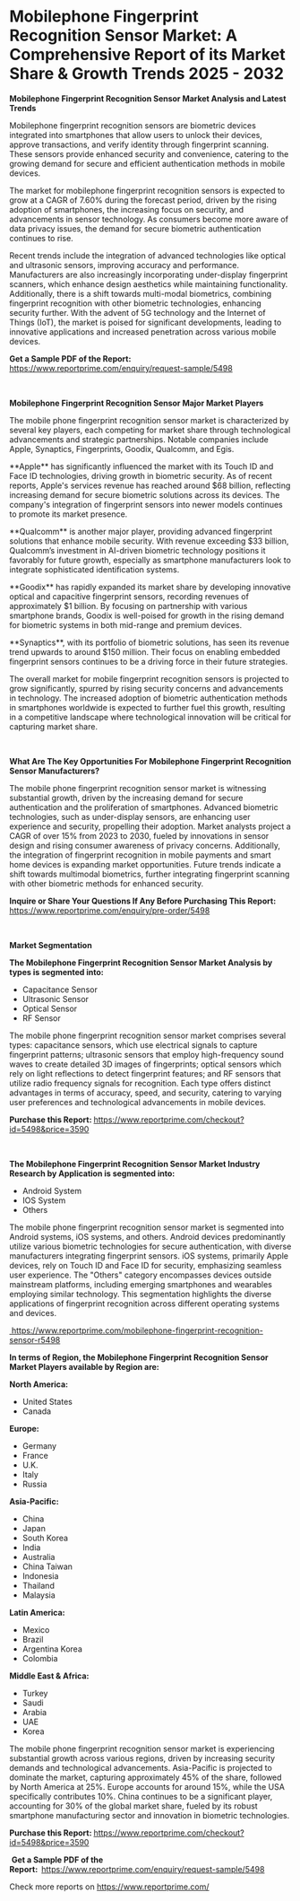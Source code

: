 <p><h1>Mobilephone Fingerprint Recognition Sensor Market: A Comprehensive Report of its Market Share & Growth Trends 2025 - 2032</h1></p><p><strong>Mobilephone Fingerprint Recognition Sensor Market Analysis and Latest Trends</strong></p>
<p><p>Mobilephone fingerprint recognition sensors are biometric devices integrated into smartphones that allow users to unlock their devices, approve transactions, and verify identity through fingerprint scanning. These sensors provide enhanced security and convenience, catering to the growing demand for secure and efficient authentication methods in mobile devices.</p><p>The market for mobilephone fingerprint recognition sensors is expected to grow at a CAGR of 7.60% during the forecast period, driven by the rising adoption of smartphones, the increasing focus on security, and advancements in sensor technology. As consumers become more aware of data privacy issues, the demand for secure biometric authentication continues to rise. </p><p>Recent trends include the integration of advanced technologies like optical and ultrasonic sensors, improving accuracy and performance. Manufacturers are also increasingly incorporating under-display fingerprint scanners, which enhance design aesthetics while maintaining functionality. Additionally, there is a shift towards multi-modal biometrics, combining fingerprint recognition with other biometric technologies, enhancing security further. With the advent of 5G technology and the Internet of Things (IoT), the market is poised for significant developments, leading to innovative applications and increased penetration across various mobile devices.</p></p>
<p><strong>Get a Sample PDF of the Report:&nbsp;</strong> <a href="https://www.reportprime.com/enquiry/request-sample/5498?utm_campaign=3563&utm_medium=2&utm_source=Github&utm_content=ia&utm_term=19032025&utm_id=mobilephone-fingerprint-recognition-sensor">https://www.reportprime.com/enquiry/request-sample/5498</a></p>
<p>&nbsp;</p>
<p><strong>Mobilephone Fingerprint Recognition Sensor Major Market Players</strong></p>
<p><p>The mobile phone fingerprint recognition sensor market is characterized by several key players, each competing for market share through technological advancements and strategic partnerships. Notable companies include Apple, Synaptics, Fingerprints, Goodix, Qualcomm, and Egis.</p><p>**Apple** has significantly influenced the market with its Touch ID and Face ID technologies, driving growth in biometric security. As of recent reports, Apple's services revenue has reached around $68 billion, reflecting increasing demand for secure biometric solutions across its devices. The company's integration of fingerprint sensors into newer models continues to promote its market presence.</p><p>**Qualcomm** is another major player, providing advanced fingerprint solutions that enhance mobile security. With revenue exceeding $33 billion, Qualcomm’s investment in AI-driven biometric technology positions it favorably for future growth, especially as smartphone manufacturers look to integrate sophisticated identification systems.</p><p>**Goodix** has rapidly expanded its market share by developing innovative optical and capacitive fingerprint sensors, recording revenues of approximately $1 billion. By focusing on partnership with various smartphone brands, Goodix is well-poised for growth in the rising demand for biometric systems in both mid-range and premium devices.</p><p>**Synaptics**, with its portfolio of biometric solutions, has seen its revenue trend upwards to around $150 million. Their focus on enabling embedded fingerprint sensors continues to be a driving force in their future strategies.</p><p>The overall market for mobile fingerprint recognition sensors is projected to grow significantly, spurred by rising security concerns and advancements in technology. The increased adoption of biometric authentication methods in smartphones worldwide is expected to further fuel this growth, resulting in a competitive landscape where technological innovation will be critical for capturing market share.</p></p>
<p>&nbsp;</p>
<p><strong>What Are The Key Opportunities For Mobilephone Fingerprint Recognition Sensor Manufacturers?</strong></p>
<p><p>The mobile phone fingerprint recognition sensor market is witnessing substantial growth, driven by the increasing demand for secure authentication and the proliferation of smartphones. Advanced biometric technologies, such as under-display sensors, are enhancing user experience and security, propelling their adoption. Market analysts project a CAGR of over 15% from 2023 to 2030, fueled by innovations in sensor design and rising consumer awareness of privacy concerns. Additionally, the integration of fingerprint recognition in mobile payments and smart home devices is expanding market opportunities. Future trends indicate a shift towards multimodal biometrics, further integrating fingerprint scanning with other biometric methods for enhanced security.</p></p>
<p><strong>Inquire or Share Your Questions If Any Before Purchasing This Report:</strong> <a href="https://www.reportprime.com/enquiry/pre-order/5498?utm_campaign=3563&utm_medium=2&utm_source=Github&utm_content=ia&utm_term=19032025&utm_id=mobilephone-fingerprint-recognition-sensor">https://www.reportprime.com/enquiry/pre-order/5498</a></p>
<p>&nbsp;</p>
<p><strong>Market Segmentation</strong></p>
<p><strong>The Mobilephone Fingerprint Recognition Sensor Market Analysis by types is segmented into:</strong></p>
<p><ul><li>Capacitance Sensor</li><li>Ultrasonic Sensor</li><li>Optical Sensor</li><li>RF Sensor</li></ul></p>
<p><p>The mobile phone fingerprint recognition sensor market comprises several types: capacitance sensors, which use electrical signals to capture fingerprint patterns; ultrasonic sensors that employ high-frequency sound waves to create detailed 3D images of fingerprints; optical sensors which rely on light reflections to detect fingerprint features; and RF sensors that utilize radio frequency signals for recognition. Each type offers distinct advantages in terms of accuracy, speed, and security, catering to varying user preferences and technological advancements in mobile devices.</p></p>
<p><strong>Purchase this Report:&nbsp;</strong><a href="https://www.reportprime.com/checkout?id=5498&price=3590&utm_campaign=3563&utm_medium=2&utm_source=Github&utm_content=ia&utm_term=19032025&utm_id=mobilephone-fingerprint-recognition-sensor">https://www.reportprime.com/checkout?id=5498&price=3590</a></p>
<p>&nbsp;</p>
<p><strong>The Mobilephone Fingerprint Recognition Sensor Market Industry Research by Application is segmented into:</strong></p>
<p><ul><li>Android System</li><li>IOS System</li><li>Others</li></ul></p>
<p><p>The mobile phone fingerprint recognition sensor market is segmented into Android systems, iOS systems, and others. Android devices predominantly utilize various biometric technologies for secure authentication, with diverse manufacturers integrating fingerprint sensors. iOS systems, primarily Apple devices, rely on Touch ID and Face ID for security, emphasizing seamless user experience. The "Others" category encompasses devices outside mainstream platforms, including emerging smartphones and wearables employing similar technology. This segmentation highlights the diverse applications of fingerprint recognition across different operating systems and devices.</p></p>
<p><a href="https://www.reportprime.com/mobilephone-fingerprint-recognition-sensor-r5498?utm_campaign=3563&utm_medium=2&utm_source=Github&utm_content=ia&utm_term=19032025&utm_id=mobilephone-fingerprint-recognition-sensor">&nbsp;https://www.reportprime.com/mobilephone-fingerprint-recognition-sensor-r5498</a></p>
<p><strong>In terms of Region, the Mobilephone Fingerprint Recognition Sensor Market Players available by Region are:</strong></p>
<p>
    <p> <strong> North America: </strong>
        <ul>
            <li>United States</li>
            <li>Canada</li>
        </ul>
        </p> 
    <p> <strong> Europe: </strong>
        <ul>
            <li>Germany</li>
            <li>France</li>
            <li>U.K.</li>
            <li>Italy</li>
            <li>Russia</li>
        </ul>
        </p> 
    <p> <strong> Asia-Pacific: </strong>
        <ul>
            <li>China</li>
            <li>Japan</li>
            <li>South Korea</li>
            <li>India</li>
            <li>Australia</li>
            <li>China Taiwan</li>
            <li>Indonesia</li>
            <li>Thailand</li>
            <li>Malaysia</li>
        </ul>
        </p> 
    <p> <strong> Latin America: </strong>
        <ul>
            <li>Mexico</li>
            <li>Brazil</li>
            <li>Argentina Korea</li>
            <li>Colombia</li>
        </ul>
        </p> 
    <p> <strong> Middle East & Africa: </strong>
        <ul>
            <li>Turkey</li>
            <li>Saudi</li>
            <li>Arabia</li>
            <li>UAE</li>
            <li>Korea</li>
        </ul>
    </p>
    </p>
<p><p>The mobile phone fingerprint recognition sensor market is experiencing substantial growth across various regions, driven by increasing security demands and technological advancements. Asia-Pacific is projected to dominate the market, capturing approximately 45% of the share, followed by North America at 25%. Europe accounts for around 15%, while the USA specifically contributes 10%. China continues to be a significant player, accounting for 30% of the global market share, fueled by its robust smartphone manufacturing sector and innovation in biometric technologies.</p></p>
<p><strong>Purchase this Report: </strong><a href="https://www.reportprime.com/checkout?id=5498&price=3590&utm_campaign=3563&utm_medium=2&utm_source=Github&utm_content=ia&utm_term=19032025&utm_id=mobilephone-fingerprint-recognition-sensor">https://www.reportprime.com/checkout?id=5498&price=3590</a></p>
<p>&nbsp;<strong>Get a Sample PDF of the Report:&nbsp;&nbsp;</strong><a href="https://www.reportprime.com/enquiry/request-sample/5498?utm_campaign=3563&utm_medium=2&utm_source=Github&utm_content=ia&utm_term=19032025&utm_id=mobilephone-fingerprint-recognition-sensor">https://www.reportprime.com/enquiry/request-sample/5498</a></p>
<p><strong></strong></p>
<p>Check more reports on <a href="https://www.reportprime.com/?utm_campaign=3563&utm_medium=2&utm_source=Github&utm_content=ia&utm_term=19032025&utm_id=mobilephone-fingerprint-recognition-sensor">https://www.reportprime.com/</a></p>